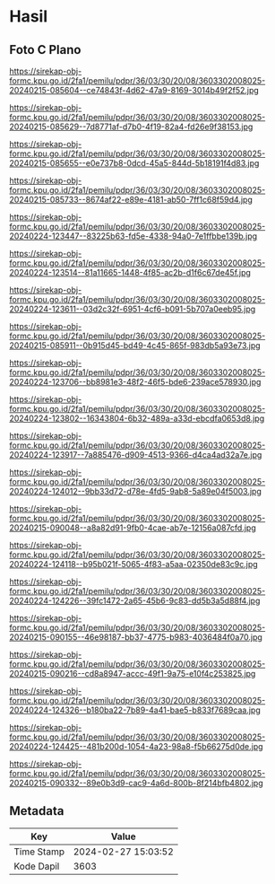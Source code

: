 # Hasil

## Foto C Plano

https://sirekap-obj-formc.kpu.go.id/2fa1/pemilu/pdpr/36/03/30/20/08/3603302008025-20240215-085604--ce74843f-4d62-47a9-8169-3014b49f2f52.jpg

https://sirekap-obj-formc.kpu.go.id/2fa1/pemilu/pdpr/36/03/30/20/08/3603302008025-20240215-085629--7d8771af-d7b0-4f19-82a4-fd26e9f38153.jpg

https://sirekap-obj-formc.kpu.go.id/2fa1/pemilu/pdpr/36/03/30/20/08/3603302008025-20240215-085655--e0e737b8-0dcd-45a5-844d-5b18191f4d83.jpg

https://sirekap-obj-formc.kpu.go.id/2fa1/pemilu/pdpr/36/03/30/20/08/3603302008025-20240215-085733--8674af22-e89e-4181-ab50-7ff1c68f59d4.jpg

https://sirekap-obj-formc.kpu.go.id/2fa1/pemilu/pdpr/36/03/30/20/08/3603302008025-20240224-123447--83225b63-fd5e-4338-94a0-7e1ffbbe139b.jpg

https://sirekap-obj-formc.kpu.go.id/2fa1/pemilu/pdpr/36/03/30/20/08/3603302008025-20240224-123514--81a11665-1448-4f85-ac2b-d1f6c67de45f.jpg

https://sirekap-obj-formc.kpu.go.id/2fa1/pemilu/pdpr/36/03/30/20/08/3603302008025-20240224-123611--03d2c32f-6951-4cf6-b091-5b707a0eeb95.jpg

https://sirekap-obj-formc.kpu.go.id/2fa1/pemilu/pdpr/36/03/30/20/08/3603302008025-20240215-085911--0b915d45-bd49-4c45-865f-983db5a93e73.jpg

https://sirekap-obj-formc.kpu.go.id/2fa1/pemilu/pdpr/36/03/30/20/08/3603302008025-20240224-123706--bb8981e3-48f2-46f5-bde6-239ace578930.jpg

https://sirekap-obj-formc.kpu.go.id/2fa1/pemilu/pdpr/36/03/30/20/08/3603302008025-20240224-123802--16343804-6b32-489a-a33d-ebcdfa0653d8.jpg

https://sirekap-obj-formc.kpu.go.id/2fa1/pemilu/pdpr/36/03/30/20/08/3603302008025-20240224-123917--7a885476-d909-4513-9366-d4ca4ad32a7e.jpg

https://sirekap-obj-formc.kpu.go.id/2fa1/pemilu/pdpr/36/03/30/20/08/3603302008025-20240224-124012--9bb33d72-d78e-4fd5-9ab8-5a89e04f5003.jpg

https://sirekap-obj-formc.kpu.go.id/2fa1/pemilu/pdpr/36/03/30/20/08/3603302008025-20240215-090048--a8a82d91-9fb0-4cae-ab7e-12156a087cfd.jpg

https://sirekap-obj-formc.kpu.go.id/2fa1/pemilu/pdpr/36/03/30/20/08/3603302008025-20240224-124118--b95b021f-5065-4f83-a5aa-02350de83c9c.jpg

https://sirekap-obj-formc.kpu.go.id/2fa1/pemilu/pdpr/36/03/30/20/08/3603302008025-20240224-124226--39fc1472-2a65-45b6-9c83-dd5b3a5d88f4.jpg

https://sirekap-obj-formc.kpu.go.id/2fa1/pemilu/pdpr/36/03/30/20/08/3603302008025-20240215-090155--46e98187-bb37-4775-b983-4036484f0a70.jpg

https://sirekap-obj-formc.kpu.go.id/2fa1/pemilu/pdpr/36/03/30/20/08/3603302008025-20240215-090216--cd8a8947-accc-49f1-9a75-e10f4c253825.jpg

https://sirekap-obj-formc.kpu.go.id/2fa1/pemilu/pdpr/36/03/30/20/08/3603302008025-20240224-124326--b180ba22-7b89-4a41-bae5-b833f7689caa.jpg

https://sirekap-obj-formc.kpu.go.id/2fa1/pemilu/pdpr/36/03/30/20/08/3603302008025-20240224-124425--481b200d-1054-4a23-98a8-f5b66275d0de.jpg

https://sirekap-obj-formc.kpu.go.id/2fa1/pemilu/pdpr/36/03/30/20/08/3603302008025-20240215-090332--89e0b3d9-cac9-4a6d-800b-8f214bfb4802.jpg


## Metadata

| Key        | Value               |
| ---------- | ------------------- |
| Time Stamp | 2024-02-27 15:03:52 |
| Kode Dapil | 3603                |



